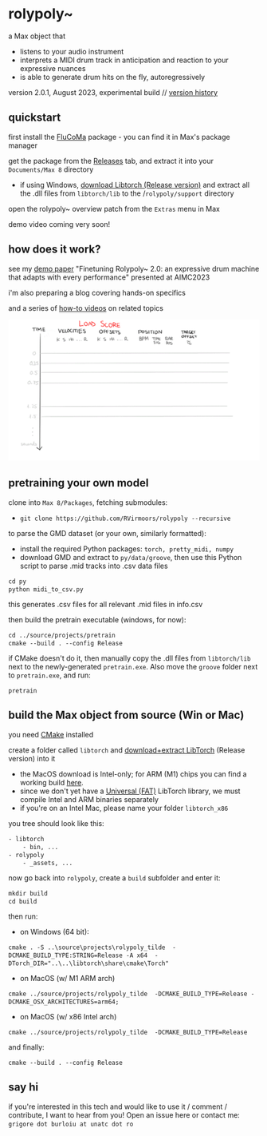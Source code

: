 # rolypoly~

a Max object that 
- listens to your audio instrument
- interprets a MIDI drum track in anticipation and reaction to your expressive nuances
- is able to generate drum hits on the fly, autoregressively

version 2.0.1, August 2023, experimental build // [version history](VERSIONS.md)

## quickstart

first install the [FluCoMa](https://www.flucoma.org/) package - you can find it in Max's package manager

get the package from the [Releases](https://github.com/RVirmoors/rolypoly/releases) tab, and extract it into your `Documents/Max 8` directory

- if using Windows, [download Libtorch (Release version)](https://pytorch.org/get-started/locally/) and extract all the .dll files from `libtorch/lib` to the /`rolypoly/support` directory

open the rolypoly~ overview patch from the `Extras` menu in Max

demo video coming very soon!

## how does it work?

see my [demo paper](https://aimc2023.pubpub.org/pub/ud9m40jc) "Finetuning Rolypoly~ 2.0: an expressive drum machine that adapts with every performance" presented at AIMC2023

i'm also preparing a blog covering hands-on specifics

and a series of [how-to videos](https://youtube.com/playlist?list=PLkr4iJAO7fYSMZM1oYECK5GKXrWN6zdq1) on related topics

![Animated workflow diagram](_assets/workflow.gif)

## pretraining your own model

clone into `Max 8/Packages`, fetching submodules: 
- `git clone https://github.com/RVirmoors/rolypoly --recursive`

to parse the GMD dataset (or your own, similarly formatted):

- install the required Python packages: `torch, pretty_midi, numpy`
- download GMD and extract to `py/data/groove`, then use this Python script to parse .mid tracks into .csv data files

```
cd py
python midi_to_csv.py
```
this generates .csv files for all relevant .mid files in info.csv

then build the pretrain executable (windows, for now):
```
cd ../source/projects/pretrain
cmake --build . --config Release
```

if CMake doesn't do it, then manually copy the .dll files from `libtorch/lib` next to the newly-generated `pretrain.exe`. Also move the `groove` folder next to `pretrain.exe`, and run:

```
pretrain
```

## build the Max object from source (Win or Mac)

you need [CMake](https://cmake.org/download/) installed

create a folder called `libtorch` and [download+extract LibTorch](https://pytorch.org/get-started/locally/) (Release version) into it
- the MacOS download is Intel-only; for ARM (M1) chips you can find a working build [here](https://github.com/mlverse/libtorch-mac-m1/releases/tag/LibTorch).
- since we don't yet have a [Universal (FAT)](https://developer.apple.com/documentation/apple-silicon/porting-your-macos-apps-to-apple-silicon#Obtain-Universal-Versions-of-Linked-Libraries) LibTorch library, we must compile Intel and ARM binaries separately
- if you're on an Intel Mac, please name your folder `libtorch_x86`

you tree should look like this:
```
- libtorch
    - bin, ...
- rolypoly
    - _assets, ...
```

now go back into `rolypoly`, create a `build` subfolder and enter it:

```
mkdir build
cd build
```
then run:
- on Windows (64 bit): 

```
cmake . -S ..\source\projects\rolypoly_tilde  -DCMAKE_BUILD_TYPE:STRING=Release -A x64  -DTorch_DIR="..\..\libtorch\share\cmake\Torch"
```

- on MacOS (w/ M1 ARM arch)

```
cmake ../source/projects/rolypoly_tilde  -DCMAKE_BUILD_TYPE=Release -DCMAKE_OSX_ARCHITECTURES=arm64;
```

- on MacOS (w/ x86 Intel arch)

```
cmake ../source/projects/rolypoly_tilde  -DCMAKE_BUILD_TYPE=Release 
```

and finally:

```
cmake --build . --config Release
```

## say hi

if you're interested in this tech and would like to use it / comment / contribute, I want to hear from you! Open an issue here or contact me: `grigore dot burloiu at unatc dot ro`
